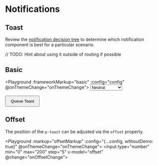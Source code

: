 # Notifications

## Toast

Review the [notification decision tree](components/notifications/decision-tree) to determine which notification component is best for a particular scenario.

// TODO: Hint about using it outside of routing if possible


## Basic

<Playground :frameworkMarkup="basic" :config="config" @onThemeChange="onThemeChange">
  <select v-model="state">
    <option disabled>Select a state</option>
    <option value="neutral">Neutral</option>
    <option value="success">Success</option>
  </select>
  <br><br>
  <button type="button" v-on:click="queueToast()">Queue Toast</button>
</Playground>

## Offset

The position of the `p-toast` can be adjusted via the `offset` property.

<Playground :markup="offsetMarkup" :config="{...config, withoutDemo: true}" @onThemeChange="onThemeChange">
  <input type="number" min="0" max="200" step="5" v-model="offset" @change="onOffsetChange">
</Playground>

<!-- shared across playgrounds -->
<p-toast ref="toast"></p-toast>

<script lang="ts">
  import Vue from 'vue';
  import Component from 'vue-class-component';
  import { getToastCodeSamples } from '@porsche-design-system/shared';
  import { componentsReady } from '@porsche-design-system/components-js';
  import { defaultToastOffset } from '@porsche-design-system/components/src/components/feedback/toast/toast/toast-utils';
  import type { Theme } from '@/models';
  
  @Component
  export default class Code extends Vue {
    config = { themeable: true };

    state = 'neutral';
    toastCounter = 1;
    offset = defaultToastOffset.bottom;
    
    get basic() { 
      return Object.entries(getToastCodeSamples()).reduce((result, [key, markup]) => ({
        ...result,
        [key]: markup
          .replace(/(state:) 'success'/, `$1 '${this.state}'`)
          .replace(/(Some) (message)/, `$1 ${this.state} $2`)
      }), {});
    }

    get offsetMarkup() {
      return `<p-toast offset="{ bottom: ${this.offset} }"></p-toast>`;
    }

    queueToast(): void {
      this.$refs.toast.addMessage({ message: `Some ${this.state.toLowerCase()} message ${this.toastCounter}`, state: this.state });
      this.toastCounter++;
    }

    onThemeChange(theme: Theme): void {
      this.$refs.toast.theme = theme;
    }

    onOffsetChange(): void {
      this.$refs.toast.offset = { bottom: this.offset };
    }
  }
</script>

<style lang="scss" scoped>
  button {
    padding: .5rem 1rem;
  }
</style>